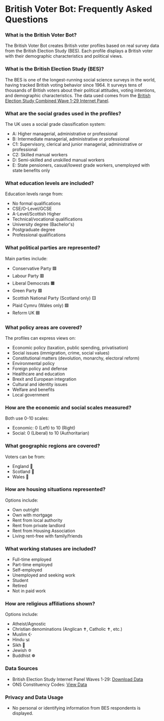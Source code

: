 # British Voter Bot: Frequently Asked Questions

### What is the British Voter Bot?

The British Voter Bot creates British voter profiles based on real survey data from the British Election Study (BES). Each profile displays a British voter with their demographic characteristics and political views.

### What is the British Election Study (BES)?

The BES is one of the longest-running social science surveys in the world, having tracked British voting behavior since 1964. It surveys tens of thousands of British voters about their political attitudes, voting intentions, and demographic characteristics. The data used comes from the [British Election Study Combined Wave 1-29 Internet Panel](https://www.britishelectionstudy.com/data-object/british-election-study-combined-wave-1-29-internet-panel/).

### What are the social grades used in the profiles?

The UK uses a social grade classification system:

-   A: Higher managerial, administrative or professional
-   B: Intermediate managerial, administrative or professional
-   C1: Supervisory, clerical and junior managerial, administrative or professional
-   C2: Skilled manual workers
-   D: Semi-skilled and unskilled manual workers
-   E: State pensioners, casual/lowest grade workers, unemployed with state benefits only

### What education levels are included?

Education levels range from:

-   No formal qualifications
-   CSE/O-Level/GCSE
-   A-Level/Scottish Higher
-   Technical/vocational qualifications
-   University degree (Bachelor's)
-   Postgraduate degree
-   Professional qualifications

### What political parties are represented?

Main parties include:

-   Conservative Party 🟦
-   Labour Party 🟥
-   Liberal Democrats 🟧
-   Green Party 🟩
-   Scottish National Party (Scotland only) 🟨
-   Plaid Cymru (Wales only) 🟩
-   Reform UK 🟦

### What policy areas are covered?

The profiles can express views on:

-   Economic policy (taxation, public spending, privatisation)
-   Social issues (immigration, crime, social values)
-   Constitutional matters (devolution, monarchy, electoral reform)
-   Environmental policy
-   Foreign policy and defense
-   Healthcare and education
-   Brexit and European integration
-   Cultural and identity issues
-   Welfare and benefits
-   Local government

### How are the economic and social scales measured?

Both use 0-10 scales:

-   Economic: 0 (Left) to 10 (Right)
-   Social: 0 (Liberal) to 10 (Authoritarian)

### What geographic regions are covered?

Voters can be from:

-   England 🏴󠁧󠁢󠁥󠁮󠁧󠁿
-   Scotland 🏴󠁧󠁢󠁳󠁣󠁴󠁿
-   Wales 🏴󠁧󠁢󠁷󠁬󠁳󠁿

### How are housing situations represented?

Options include:

-   Own outright
-   Own with mortgage
-   Rent from local authority
-   Rent from private landlord
-   Rent from Housing Association
-   Living rent-free with family/friends

### What working statuses are included?

-   Full-time employed
-   Part-time employed
-   Self-employed
-   Unemployed and seeking work
-   Student
-   Retired
-   Not in paid work

### How are religious affiliations shown?

Options include:

-   Atheist/Agnostic
-   Christian denominations (Anglican ✝️, Catholic ✝️, etc.)
-   Muslim ☪️
-   Hindu 🕉️
-   Sikh 🪯
-   Jewish ✡️
-   Buddhist ☸️

### Data Sources

-   British Election Study Internet Panel Waves 1-29: [Download Data](https://www.britishelectionstudy.com/data-object/british-election-study-combined-wave-1-29-internet-panel/)
-   ONS Constituency Codes: [View Data](https://geoportal.statistics.gov.uk/datasets/9a876e4777bc47e392e670a7b8bc3f5c/explore)

### Privacy and Data Usage

-   No personal or identifying information from BES respondents is displayed.
